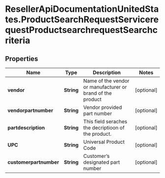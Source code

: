 # ResellerApiDocumentationUnitedStates.ProductSearchRequestServicerequestProductsearchrequestSearchcriteria

## Properties

Name | Type | Description | Notes
------------ | ------------- | ------------- | -------------
**vendor** | **String** | Name of the vendor or manufacturer or brand of the product | [optional] 
**vendorpartnumber** | **String** | Vendor provided part number | [optional] 
**partdescription** | **String** | This field seraches the decriptioon of the product. | [optional] 
**UPC** | **String** | Universal Product Code | [optional] 
**customerpartnumber** | **String** | Customer’s designated part number  | [optional] 


